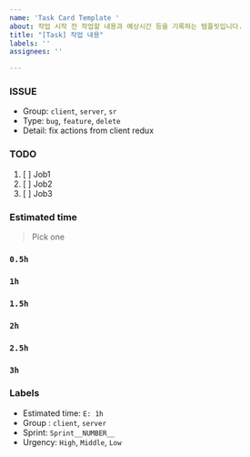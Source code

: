 ```yaml
---
name: 'Task Card Template '
about: 작업 시작 전 작업할 내용과 예상시간 등을 기록하는 템플릿입니다.
title: "[Task] 작업 내용"
labels: ''
assignees: ''

---
```


### ISSUE
- Group:  `client`, `server`, `sr`
- Type: `bug`, `feature`, `delete`
- Detail: fix actions from client redux

### TODO
1. [ ] Job1
2. [ ] Job2
3. [ ] Job3

### Estimated time
> Pick one
### `0.5h`
### `1h`
### `1.5h`
### `2h`
### `2.5h`
### `3h`

### Labels
- Estimated time: `E: 1h`
- Group : `client`, `server`
- Sprint: `Sprint__NUMBER__`
- Urgency: `High`, `Middle`, `Low`
